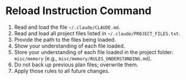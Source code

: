 # Reload Instruction Command

1. Read and load the file `~/.claude/CLAUDE.md`.
2. Read and load all project files listed in `~/.claude/PROJECT_FILES.txt`.
3. Provide the path to the files being loaded.
4. Show your understanding of each file loaded.
5. Store your understanding of each file loaded in the project folder: 
   `misc/memory` (e.g., `misc/memory/RULES_UNDERSTANDING.md`).
6. Do not back up previous plan files; overwrite them.
7. Apply those rules to all future changes.
